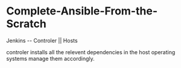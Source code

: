 # Complete-Ansible-From-the-Scratch

Jenkins -- Controler || Hosts

controler installs all the relevent dependencies in the host operating systems manage them accordingly.
